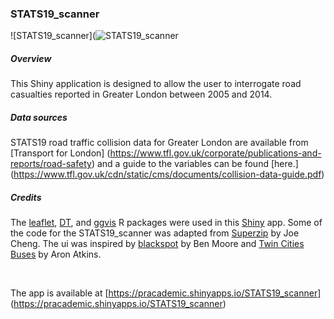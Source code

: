 ### STATS19_scanner

![STATS19_scanner](![STATS19_scanner](https://www.dropbox.com/s/ohpnlfstt50qfn9/STATS19_scanner.gif?dl=0)

##### Overview
This Shiny application is designed to allow the user to interrogate road casualties reported in Greater London between 2005 and 2014.

##### Data sources
STATS19 road traffic collision data for Greater London are available from [Transport for London]
(https://www.tfl.gov.uk/corporate/publications-and-reports/road-safety) and a guide to the variables can be found [here.] (https://www.tfl.gov.uk/cdn/static/cms/documents/collision-data-guide.pdf)

##### Credits
The [leaflet](https://rstudio.github.io/leaflet/"), [DT](https://rstudio.github.io/DT/), and [ggvis](http://ggvis.rstudio.com") R packages were used in this [Shiny](http://shiny.rstudio.com) app. Some of the code for the STATS19_scanner was adapted from
[Superzip](http://shiny.rstudio.com/gallery/superzip-example.html) by Joe Cheng. The ui was inspired by [blackspot](http://blackspot.org.uk) by Ben Moore and [Twin Cities Buses](https://gallery.shinyapps.io/086-bus-dashboard/) by Aron Atkins.

<br>

The app is available at [https://pracademic.shinyapps.io/STATS19_scanner] (https://pracademic.shinyapps.io/STATS19_scanner)
